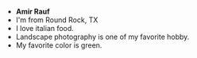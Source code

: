 - **Amir Rauf**
- I'm from Round Rock, TX
- I love italian food.
- Landscape photography is one of my favorite hobby.
- My favorite color is green.
